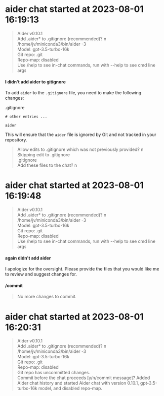 
# aider chat started at 2023-08-01 16:19:13

> Aider v0.10.1  
> Add .aider* to .gitignore (recommended)? n  
> /home/jv/miniconda3/bin/aider -3  
> Model: gpt-3.5-turbo-16k  
> Git repo: .git  
> Repo-map: disabled  
> Use /help to see in-chat commands, run with --help to see cmd line args  

#### I didn't add aider to gitignore  

To add `aider` to the `.gitignore` file, you need to make the following changes:

.gitignore
```
# other entries ...

aider
```

This will ensure that the `aider` file is ignored by Git and not tracked in your repository.

> Allow edits to .gitignore which was not previously provided? n  
> Skipping edit to .gitignore  
> .gitignore  
> Add these files to the chat? n  

# aider chat started at 2023-08-01 16:19:48

> Aider v0.10.1  
> Add .aider* to .gitignore (recommended)? n  
> /home/jv/miniconda3/bin/aider -3  
> Model: gpt-3.5-turbo-16k  
> Git repo: .git  
> Repo-map: disabled  
> Use /help to see in-chat commands, run with --help to see cmd line args  

#### again didn't add aider  

I apologize for the oversight. Please provide the files that you would like me to review and suggest changes for.


#### /commit  
> No more changes to commit.  

# aider chat started at 2023-08-01 16:20:31

> Aider v0.10.1  
> Add .aider* to .gitignore (recommended)? n  
> /home/jv/miniconda3/bin/aider -3  
> Model: gpt-3.5-turbo-16k  
> Git repo: .git  
> Repo-map: disabled  
> Git repo has uncommitted changes.  
> Commit before the chat proceeds [y/n/commit message]? Added Aider chat history and started Aider chat with version 0.10.1, gpt-3.5-turbo-16k model, and disabled repo-map.  
